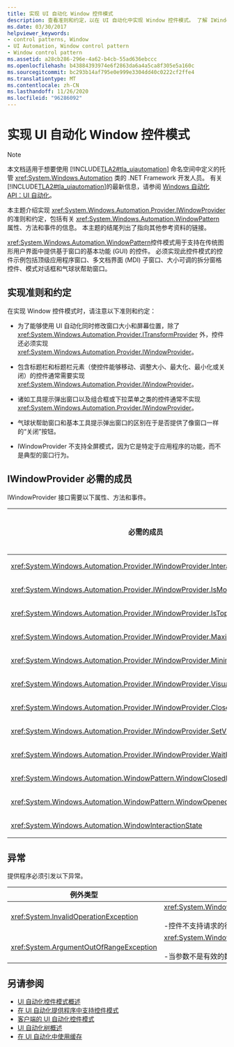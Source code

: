 ```yaml
---
title: 实现 UI 自动化 Window 控件模式
description: 查看准则和约定，以在 UI 自动化中实现 Window 控件模式。 了解 IWindowProvider 接口的必需成员。
ms.date: 03/30/2017
helpviewer_keywords:
- control patterns, Window
- UI Automation, Window control pattern
- Window control pattern
ms.assetid: a28cb286-296e-4a62-b4cb-55ad636ebccc
ms.openlocfilehash: b43884393974e6f2863da6a4a5ca8f305e5a160c
ms.sourcegitcommit: bc293b14af795e0e999e3304dd40c0222cf2ffe4
ms.translationtype: MT
ms.contentlocale: zh-CN
ms.lasthandoff: 11/26/2020
ms.locfileid: "96286092"
---
```

# <a name="implementing-the-ui-automation-window-control-pattern"></a>实现 UI 自动化 Window 控件模式

> [!NOTE]
> 本文档适用于想要使用 [!INCLUDE[TLA2#tla_uiautomation](../../../includes/tla2sharptla-uiautomation-md.md)] 命名空间中定义的托管 <xref:System.Windows.Automation> 类的 .NET Framework 开发人员。 有关 [!INCLUDE[TLA2#tla_uiautomation](../../../includes/tla2sharptla-uiautomation-md.md)]的最新信息，请参阅 [Windows 自动化 API：UI 自动化](/windows/win32/winauto/entry-uiauto-win32)。  
  
 本主题介绍实现 <xref:System.Windows.Automation.Provider.IWindowProvider>的准则和约定，包括有关 <xref:System.Windows.Automation.WindowPattern> 属性、方法和事件的信息。 本主题的结尾列出了指向其他参考资料的链接。  
  
 <xref:System.Windows.Automation.WindowPattern>控件模式用于支持在传统图形用户界面中提供基于窗口的基本功能 (GUI) 的控件。 必须实现此控件模式的控件示例包括顶级应用程序窗口、多文档界面 (MDI) 子窗口、大小可调的拆分窗格控件、模式对话框和气球状帮助窗口。  
  
<a name="Implementation_Guidelines_and_Conventions"></a>

## <a name="implementation-guidelines-and-conventions"></a>实现准则和约定  

 在实现 Window 控件模式时，请注意以下准则和约定：  
  
- 为了能够使用 UI 自动化同时修改窗口大小和屏幕位置，除了 <xref:System.Windows.Automation.Provider.ITransformProvider> 外，控件还必须实现 <xref:System.Windows.Automation.Provider.IWindowProvider>。  
  
- 包含标题栏和标题栏元素（使控件能够移动、调整大小、最大化、最小化或关闭）的控件通常需要实现 <xref:System.Windows.Automation.Provider.IWindowProvider>。  
  
- 诸如工具提示弹出窗口以及组合框或下拉菜单之类的控件通常不实现 <xref:System.Windows.Automation.Provider.IWindowProvider>。  
  
- 气球状帮助窗口和基本工具提示弹出窗口的区别在于是否提供了像窗口一样的“关闭”按钮。  
  
- IWindowProvider 不支持全屏模式，因为它是特定于应用程序的功能，而不是典型的窗口行为。  
  
<a name="Required_Members_for_IWindowProvider"></a>

## <a name="required-members-for-iwindowprovider"></a>IWindowProvider 必需的成员  

 IWindowProvider 接口需要以下属性、方法和事件。  
  
|必需的成员|成员类型|说明|  
|---------------------|-----------------|-----------|  
|<xref:System.Windows.Automation.Provider.IWindowProvider.InteractionState%2A>|属性|无|  
|<xref:System.Windows.Automation.Provider.IWindowProvider.IsModal%2A>|属性|无|  
|<xref:System.Windows.Automation.Provider.IWindowProvider.IsTopmost%2A>|属性|无|  
|<xref:System.Windows.Automation.Provider.IWindowProvider.Maximizable%2A>|属性|无|  
|<xref:System.Windows.Automation.Provider.IWindowProvider.Minimizable%2A>|属性|无|  
|<xref:System.Windows.Automation.Provider.IWindowProvider.VisualState%2A>|属性|无|  
|<xref:System.Windows.Automation.Provider.IWindowProvider.Close%2A>|方法|无|  
|<xref:System.Windows.Automation.Provider.IWindowProvider.SetVisualState%2A>|方法|无|  
|<xref:System.Windows.Automation.Provider.IWindowProvider.WaitForInputIdle%2A>|方法|无|  
|<xref:System.Windows.Automation.WindowPattern.WindowClosedEvent>|事件|无|  
|<xref:System.Windows.Automation.WindowPattern.WindowOpenedEvent>|事件|无|  
|<xref:System.Windows.Automation.WindowInteractionState>|事件|不保证为 <xref:System.Windows.Automation.WindowInteractionState.ReadyForUserInteraction>|  
  
<a name="Exceptions"></a>

## <a name="exceptions"></a>异常  

 提供程序必须引发以下异常。  
  
|例外类型|条件|  
|--------------------|---------------|  
|<xref:System.InvalidOperationException>|<xref:System.Windows.Automation.Provider.IWindowProvider.SetVisualState%2A><br /><br /> -控件不支持请求的行为时。|  
|<xref:System.ArgumentOutOfRangeException>|<xref:System.Windows.Automation.Provider.IWindowProvider.WaitForInputIdle%2A><br /><br /> -当参数不是有效的数字时。|  
  
## <a name="see-also"></a>另请参阅

- [UI 自动化控件模式概述](ui-automation-control-patterns-overview.md)
- [在 UI 自动化提供程序中支持控件模式](support-control-patterns-in-a-ui-automation-provider.md)
- [客户端的 UI 自动化控件模式](ui-automation-control-patterns-for-clients.md)
- [UI 自动化树概述](ui-automation-tree-overview.md)
- [在 UI 自动化中使用缓存](use-caching-in-ui-automation.md)
